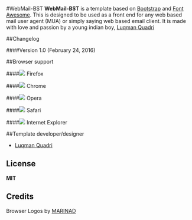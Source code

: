 #WebMail-BST
**WebMail-BST** is a template  based on [Bootstrap](http://getbootstrap.com/) and [Font Awesome](http://fontawesome.io/). This is designed to be used as a  front end for any web based mail user agent (MUA) or simply saying web based email client. It is made with love and passion by a young indian boy, [Luqman Quadri](https://sites.google.com/site/luqmanquadri)



##Changelog

####Version 1.0  (February 24, 2016)

##Browser support

####![](http://theme.winfuture.it/pub/icons/firefox.png) Firefox

####![](http://theme.winfuture.it/pub/icons/chrome.png) Chrome

####![](http://theme.winfuture.it/pub/icons/opera.png) Opera

####![](http://theme.winfuture.it/pub/icons/safari.png) Safari

####![](http://theme.winfuture.it/pub/icons/ie.png) Internet Explorer

##Template developer/designer
* [Luqman Quadri](mailto:luqman.quadri@gmail.com)


## License

**MIT** 

## Credits

Browser Logos by [MARINAD](http://marinad.com.ar/free-flat-browser-logotypes/)


